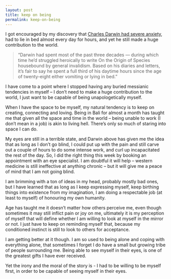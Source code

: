 ```yaml
---
layout: post
title: keep on being
permalink: keep-on-being
---
```

I got encouraged by my discovery that [Charles Darwin had severe anxiety](https://www.brainpickings.org/2014/08/28/darwin-anxiety/), had to lie in bed almost every day for hours, and yet he still made a huge contribution to the world. 

>  “Darwin had spent most of the past three decades — during which time he’d struggled heroically to write On the Origin of Species housebound by general invalidism. Based on his diaries and letters, it’s fair to say he spent a full third of his daytime hours since the age of twenty-eight either vomiting or lying in bed.”

I have come to a point where I stopped having any buried messianic tendencies in myself – I don’t need to make a huge contribution to the world, I just want to be capable of being unapologetically myself. 

When I have the space to be myself, my natural tendency is to keep on creating, connecting and loving. Being in Bali for almost a month has taught me that given all the space and time in the world – being unable to work (I don’t mean in a job) is akin to living hell. There’s only so much of staring into space I can do. 

My eyes are still in a terrible state, and Darwin above has given me the idea that as long as I don’t go blind, I could put up with the pain and still carve out a couple of hours to do some intense work, and curl up incapacitated the rest of the day. So, I did the right thing this week by booking an appointment with an eye specialist. I am doubtful it will help – western medicine is still ineffective at anything chronic – but it will give me a peace of mind that I am not going blind. 

I am brimming with a ton of ideas in my head, probably mostly bad ones, but I have learned that as long as I keep expressing myself, keep birthing things into existence from my imagination, I am doing a respectable job (at least to myself) of honouring my own humanity. 

Age has taught me it doesn’t matter how others perceive me, even though sometimes it may still inflict pain or joy on me, ultimately it is my perception of myself that will define whether I am willing to look at myself in the mirror or not. I just have to keep on reminding myself that, because my conditioned instinct is still to look to others for acceptance.

I am getting better at it though. I am so used to being alone and coping with everything alone, that sometimes I forget I do have a small but growing tribe of people surrounding me. Being able to see myself in their eyes, is one of the greatest gifts I have ever received. 

Yet the irony and the moral of the story is - I had to be willing to be myself first, in order to be capable of seeing myself in their eyes.
